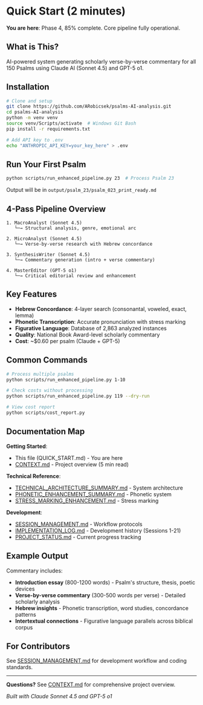 # Quick Start (2 minutes)

**You are here**: Phase 4, 85% complete. Core pipeline fully operational.

## What is This?

AI-powered system generating scholarly verse-by-verse commentary for all 150 Psalms using Claude AI (Sonnet 4.5) and GPT-5 o1.

## Installation

```bash
# Clone and setup
git clone https://github.com/ARobicsek/psalms-AI-analysis.git
cd psalms-AI-analysis
python -m venv venv
source venv/Scripts/activate  # Windows Git Bash
pip install -r requirements.txt

# Add API key to .env
echo "ANTHROPIC_API_KEY=your_key_here" > .env
```

## Run Your First Psalm

```bash
python scripts/run_enhanced_pipeline.py 23  # Process Psalm 23
```

Output will be in `output/psalm_23/psalm_023_print_ready.md`

## 4-Pass Pipeline Overview

```
1. MacroAnalyst (Sonnet 4.5)
   └─→ Structural analysis, genre, emotional arc

2. MicroAnalyst (Sonnet 4.5)
   └─→ Verse-by-verse research with Hebrew concordance

3. SynthesisWriter (Sonnet 4.5)
   └─→ Commentary generation (intro + verse commentary)

4. MasterEditor (GPT-5 o1)
   └─→ Critical editorial review and enhancement
```

## Key Features

- **Hebrew Concordance**: 4-layer search (consonantal, voweled, exact, lemma)
- **Phonetic Transcription**: Accurate pronunciation with stress marking
- **Figurative Language**: Database of 2,863 analyzed instances
- **Quality**: National Book Award-level scholarly commentary
- **Cost**: ~$0.60 per psalm (Claude + GPT-5)

## Common Commands

```bash
# Process multiple psalms
python scripts/run_enhanced_pipeline.py 1-10

# Check costs without processing
python scripts/run_enhanced_pipeline.py 119 --dry-run

# View cost report
python scripts/cost_report.py
```

## Documentation Map

**Getting Started**:
- This file (QUICK_START.md) - You are here
- [CONTEXT.md](docs/CONTEXT.md) - Project overview (5 min read)

**Technical Reference**:
- [TECHNICAL_ARCHITECTURE_SUMMARY.md](docs/TECHNICAL_ARCHITECTURE_SUMMARY.md) - System architecture
- [PHONETIC_ENHANCEMENT_SUMMARY.md](docs/PHONETIC_ENHANCEMENT_SUMMARY.md) - Phonetic system
- [STRESS_MARKING_ENHANCEMENT.md](docs/STRESS_MARKING_ENHANCEMENT.md) - Stress marking

**Development**:
- [SESSION_MANAGEMENT.md](docs/SESSION_MANAGEMENT.md) - Workflow protocols
- [IMPLEMENTATION_LOG.md](docs/IMPLEMENTATION_LOG.md) - Development history (Sessions 1-21)
- [PROJECT_STATUS.md](docs/PROJECT_STATUS.md) - Current progress tracking

## Example Output

Commentary includes:
- **Introduction essay** (800-1200 words) - Psalm's structure, thesis, poetic devices
- **Verse-by-verse commentary** (300-500 words per verse) - Detailed scholarly analysis
- **Hebrew insights** - Phonetic transcription, word studies, concordance patterns
- **Intertextual connections** - Figurative language parallels across biblical corpus

## For Contributors

See [SESSION_MANAGEMENT.md](docs/SESSION_MANAGEMENT.md) for development workflow and coding standards.

---

**Questions?** See [CONTEXT.md](docs/CONTEXT.md) for comprehensive project overview.

*Built with Claude Sonnet 4.5 and GPT-5 o1*
